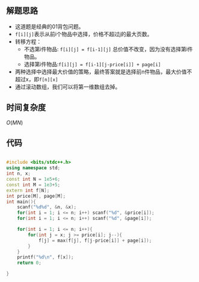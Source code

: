 ## 解题思路

-   这道题是经典的01背包问题。
-   `f[i][j]`表示从前i个物品中选择，价格不超过j的最大页数。
-   转移方程：
    -   不选第i件物品: `f[i][j] = f[i-1][j]` 总价值不改变，因为没有选择第i件物品。
    -   选择第i件物品:`f[i][j] = f[i-1][j-price[i]] + page[i]`
-   两种选择中选择最大价值的策略，最终答案就是选择前n件物品，最大价值不超过x，即`f[n][x]`
-   通过滚动数组，我们可以将第一维数组去掉。

## 时间复杂度

$O(MN)$

## 代码

```cpp

#include <bits/stdc++.h>
using namespace std;
int n, x;
const int N = 1e5+6;
const int M = 1e3+5;
extern int f[N];
int price[M], page[M];
int main(){
    scanf("%d%d", &n, &x);
    for(int i = 1; i <= n; i++) scanf("%d", &price[i]);
    for(int i = 1; i <= n; i++) scanf("%d", &page[i]);

    for(int i = 1; i <= n; i++){
        for(int j = x; j >= price[i]; j--){
            f[j] = max(f[j], f[j-price[i]] + page[i]);
        }
    }
    printf("%d\n", f[x]);
    return 0;

}
```

